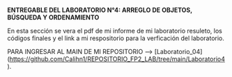 **ENTREGABLE DEL LABORATORIO N°4: ARREGLO DE OBJETOS, BÚSQUEDA Y ORDENAMIENTO**

En esta sección se vera el pdf de mi informe de mi laboratorio resuleto, los códigos
finales y el link a mi respositorio para la verficación del laboratorio.

PARA INGRESAR AL MAIN DE MI REPOSITORIO --> [Laboratorio_04] (https://github.com/Calihn1/REPOSITORIO_FP2_LAB/tree/main/Laboratorio4).